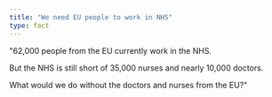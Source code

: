 ```yaml
---
title: "We need EU people to work in NHS"
type: fact
---
```


"62,000 people from the EU currently work in the NHS.

But the NHS is still short of 35,000 nurses and nearly 10,000 doctors.

What would we do without the doctors and nurses from the EU?"
